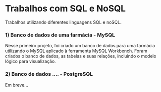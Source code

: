 # Trabalhos com SQL e NoSQL
Trabalhos utilizando diferentes linguagens SQL e noSQL.

### 1) Banco de dados de uma farmácia - MySQL
Nesse primeiro projeto, foi criado um banco de dados para uma farmácia utilizando o MySQL aplicado à ferramenta MySQL Workbench.
Foram criados o banco de dados, as tabelas e suas relações, incluindo o modelo lógico para visualização.

### 2) Banco de dados .... - PostgreSQL
Em breve...
